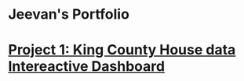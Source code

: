 # Jeevan's Portfolio

# [Project 1: King County House data Intereactive Dashboard](https://github.com/Jeevanr26/Jeevan-s-Portfolio/blob/main/KingCountyHouseSales%20interactive%20dashboards.twb)

